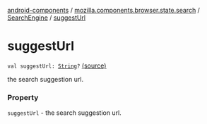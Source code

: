 [android-components](../../index.md) / [mozilla.components.browser.state.search](../index.md) / [SearchEngine](index.md) / [suggestUrl](./suggest-url.md)

# suggestUrl

`val suggestUrl: `[`String`](https://kotlinlang.org/api/latest/jvm/stdlib/kotlin/-string/index.html)`?` [(source)](https://github.com/mozilla-mobile/android-components/blob/master/components/browser/state/src/main/java/mozilla/components/browser/state/search/SearchEngine.kt#L25)

the search suggestion url.

### Property

`suggestUrl` - the search suggestion url.